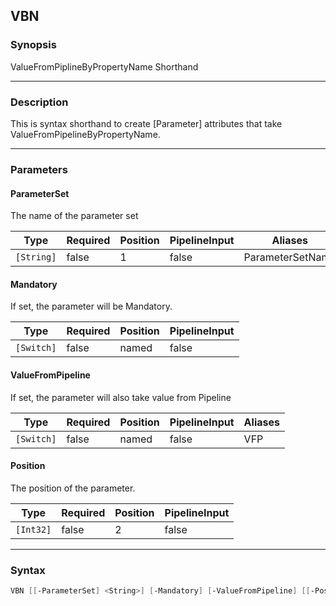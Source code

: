 VBN
---




### Synopsis
ValueFromPiplineByPropertyName Shorthand



---


### Description

This is syntax shorthand to create [Parameter] attributes that take ValueFromPipelineByPropertyName.



---


### Parameters
#### **ParameterSet**

The name of the parameter set






|Type      |Required|Position|PipelineInput|Aliases         |
|----------|--------|--------|-------------|----------------|
|`[String]`|false   |1       |false        |ParameterSetName|



#### **Mandatory**

If set, the parameter will be Mandatory.






|Type      |Required|Position|PipelineInput|
|----------|--------|--------|-------------|
|`[Switch]`|false   |named   |false        |



#### **ValueFromPipeline**

If set, the parameter will also take value from Pipeline






|Type      |Required|Position|PipelineInput|Aliases|
|----------|--------|--------|-------------|-------|
|`[Switch]`|false   |named   |false        |VFP    |



#### **Position**

The position of the parameter.






|Type     |Required|Position|PipelineInput|
|---------|--------|--------|-------------|
|`[Int32]`|false   |2       |false        |





---


### Syntax
```PowerShell
VBN [[-ParameterSet] <String>] [-Mandatory] [-ValueFromPipeline] [[-Position] <Int32>] [<CommonParameters>]
```


